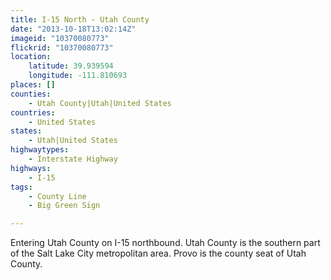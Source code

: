 ```yaml
---
title: I-15 North - Utah County
date: "2013-10-18T13:02:14Z"
imageid: "10370080773"
flickrid: "10370080773"
location:
    latitude: 39.939594
    longitude: -111.810693
places: []
counties:
    - Utah County|Utah|United States
countries:
    - United States
states:
    - Utah|United States
highwaytypes:
    - Interstate Highway
highways:
    - I-15
tags:
    - County Line
    - Big Green Sign

---
```

Entering Utah County on I-15 northbound.  Utah County is the southern part of the Salt Lake City metropolitan area.  Provo is the county seat of Utah County.
